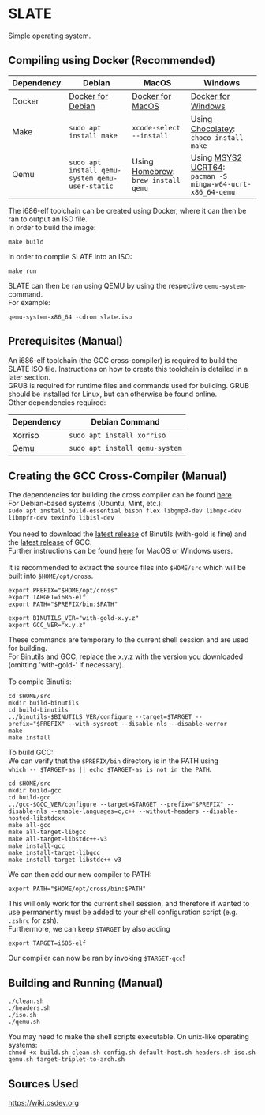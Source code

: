 # SLATE
Simple operating system.

## Compiling using Docker (Recommended)

| Dependency                                                                       | Debian                                                                         | MacOS                                                                                | Windows |
| ---------- | -------------------------------------------------------------------------------- | ------------------------------------------------------------------------------ | ------------------------------------------------------------------------------------ |
| Docker               | [Docker for Debian](https://docs.docker.com/desktop/setup/install/linux/debian/)                                                                                 | [Docker for MacOS](https://docs.docker.com/desktop/setup/install/mac-install/)                                                                               | [Docker for Windows](https://docs.docker.com/desktop/setup/install/windows-install/)                                                                                     |
| Make                 | `sudo apt install make`                                                                                                                                          | `xcode-select --install`                                                                                                                                     | Using [Chocolatey](https://chocolatey.org/install):<br>`choco install make`                                                                                              |
| Qemu                 | `sudo apt install qemu-system qemu-user-static`                                                                                                                                   | Using [Homebrew](https://brew.sh/):<br>`brew install qemu`                                                                                                   | Using [MSYS2 UCRT64](https://www.msys2.org/):<br>`pacman -S mingw-w64-ucrt-x86_64-qemu`                                                                                     |

The i686-elf toolchain can be created using Docker, where it can then be ran to output an ISO file.\
In order to build the image:
```
make build
```
In order to compile SLATE into an ISO:
```
make run
```
SLATE can then be ran using QEMU by using the respective `qemu-system-` command.\
For example:
```
qemu-system-x86_64 -cdrom slate.iso
```


## Prerequisites (Manual)

An i686-elf toolchain (the GCC cross-compiler) is required to build the SLATE ISO file. Instructions on how to create this toolchain is detailed in a later section.\
GRUB is required for runtime files and commands used for building. GRUB should be installed for Linux, but can otherwise be found online. \
Other dependencies required:

| Dependency                     | Debian Command |
| ---------- | ------------------------------ |
| Xorriso              | `sudo apt install xorriso`                                   |
| Qemu                 | `sudo apt install qemu-system`                               |




## Creating the GCC Cross-Compiler (Manual)
The dependencies for building the cross compiler can be found [here](https://wiki.osdev.org/GCC_Cross-Compiler#Installing_Dependencies).\
For Debian-based systems (Ubuntu, Mint, etc.):\
`sudo apt install build-essential bison flex libgmp3-dev libmpc-dev libmpfr-dev texinfo libisl-dev`\
\
You need to download the [latest release](https://ftp.gnu.org/gnu/binutils/?C=M;O=D) of Binutils (with-gold is fine) and the [latest release](https://ftp.gnu.org/gnu/gcc/?C=N;O=D) of GCC.\
Further instructions can be found [here](https://wiki.osdev.org/GCC_Cross-Compiler#macOS_Users) for MacOS or Windows users.\
\
It is recommended to extract the source files into `$HOME/src` which will be built into `$HOME/opt/cross`.
```
export PREFIX="$HOME/opt/cross"
export TARGET=i686-elf
export PATH="$PREFIX/bin:$PATH"

export BINUTILS_VER="with-gold-x.y.z"
export GCC_VER="x.y.z"
```
These commands are temporary to the current shell session and are used for building.\
For Binutils and GCC, replace the x.y.z with the version you downloaded (omitting 'with-gold-' if necessary).\
\
To compile Binutils:
```
cd $HOME/src 
mkdir build-binutils
cd build-binutils
../binutils-$BINUTILS_VER/configure --target=$TARGET --prefix="$PREFIX" --with-sysroot --disable-nls --disable-werror
make
make install
```

To build GCC:\
We can verify that the `$PREFIX/bin` directory is in the PATH using\
`which -- $TARGET-as || echo $TARGET-as is not in the PATH`.

```
cd $HOME/src 
mkdir build-gcc
cd build-gcc
../gcc-$GCC_VER/configure --target=$TARGET --prefix="$PREFIX" --disable-nls --enable-languages=c,c++ --without-headers --disable-hosted-libstdcxx
make all-gcc
make all-target-libgcc
make all-target-libstdc++-v3
make install-gcc
make install-target-libgcc
make install-target-libstdc++-v3
```

We can then add our new compiler to PATH:
```
export PATH="$HOME/opt/cross/bin:$PATH"
```
This will only work for the current shell session, and therefore if wanted to use permanently must be added to your shell configuration script (e.g. `.zshrc` for zsh).\
Furthermore, we can keep `$TARGET` by also adding
```
export TARGET=i686-elf
```

Our compiler can now be ran by invoking `$TARGET-gcc`!

## Building and Running (Manual)
```
./clean.sh 
./headers.sh 
./iso.sh 
./qemu.sh
```
You may need to make the shell scripts executable. On unix-like operating systems:\
`chmod +x build.sh clean.sh config.sh default-host.sh headers.sh iso.sh qemu.sh target-triplet-to-arch.sh`

## Sources Used
https://wiki.osdev.org
